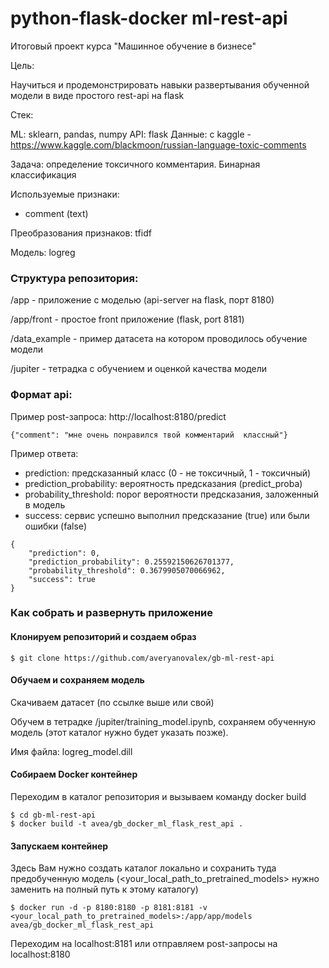 # python-flask-docker ml-rest-api
Итоговый проект курса "Машинное обучение в бизнесе"

Цель:

Научиться и продемонстрировать навыки развертывания обученной модели в виде простого rest-api на flask

Стек:

ML: sklearn, pandas, numpy
API: flask
Данные: с kaggle - https://www.kaggle.com/blackmoon/russian-language-toxic-comments

Задача: определение токсичного комментария. Бинарная классификация

Используемые признаки:
- comment (text)

Преобразования признаков: tfidf

Модель: logreg

### Структура репозитория:

/app - приложение с моделью (api-server на flask, порт 8180)

/app/front - простое front приложение (flask, port 8181)

/data_example - пример датасета на котором проводилось обучение модели

/jupiter - тетрадка с обучением и оценкой качества модели

### Формат api:
Пример post-запроса: http://localhost:8180/predict
```
{"comment": "мне очень понравился твой комментарий  классный"}
```
Пример ответа:
 - prediction: предсказанный класс (0 - не токсичный, 1 - токсичный)
 - prediction_probability: вероятность предсказания (predict_proba)
 - probability_threshold: порог вероятности предсказания, заложенный в модель
 - success: сервис успешно выполнил предсказание (true) или были ошибки (false)
```
{
    "prediction": 0,	
    "prediction_probability": 0.25592150626701377,
    "probability_threshold": 0.3679905070066962,
    "success": true
}
```


### Как собрать и развернуть приложение

#### Клонируем репозиторий и создаем образ
```
$ git clone https://github.com/averyanovalex/gb-ml-rest-api
```
#### Обучаем и сохраняем модель

Скачиваем датасет (по ссылке выше или свой)

Обучем в тетрадке /jupiter/training_model.ipynb, сохраняем обученную модель (этот каталог нужно будет указать позже).

Имя файла: logreg_model.dill

#### Собираем Docker контейнер
Переходим в каталог репозитория и вызываем команду docker build
```
$ cd gb-ml-rest-api
$ docker build -t avea/gb_docker_ml_flask_rest_api .
```

#### Запускаем контейнер

Здесь Вам нужно создать каталог локально и сохранить туда предобученную модель (<your_local_path_to_pretrained_models> нужно заменить на полный путь к этому каталогу)
```
$ docker run -d -p 8180:8180 -p 8181:8181 -v <your_local_path_to_pretrained_models>:/app/app/models avea/gb_docker_ml_flask_rest_api
```

Переходим на localhost:8181 или отправляем post-запросы на localhost:8180
